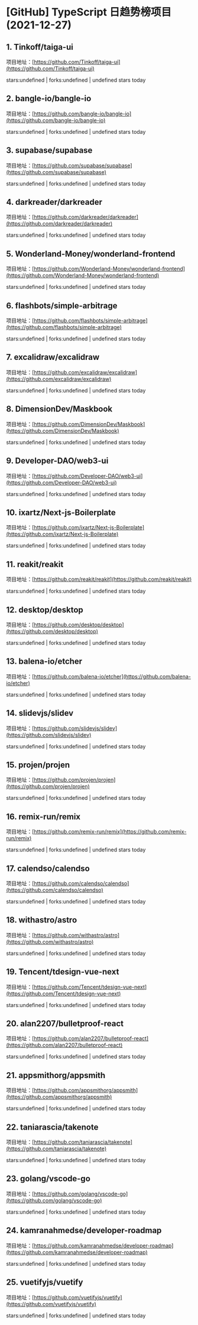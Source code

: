 # [GitHub] TypeScript 日趋势榜项目(2021-12-27)

## 1. Tinkoff/taiga-ui 

项目地址：[https://github.com/Tinkoff/taiga-ui](https://github.com/Tinkoff/taiga-ui)

stars:undefined | forks:undefined | undefined stars today 



## 2. bangle-io/bangle-io 

项目地址：[https://github.com/bangle-io/bangle-io](https://github.com/bangle-io/bangle-io)

stars:undefined | forks:undefined | undefined stars today 



## 3. supabase/supabase 

项目地址：[https://github.com/supabase/supabase](https://github.com/supabase/supabase)

stars:undefined | forks:undefined | undefined stars today 



## 4. darkreader/darkreader 

项目地址：[https://github.com/darkreader/darkreader](https://github.com/darkreader/darkreader)

stars:undefined | forks:undefined | undefined stars today 



## 5. Wonderland-Money/wonderland-frontend 

项目地址：[https://github.com/Wonderland-Money/wonderland-frontend](https://github.com/Wonderland-Money/wonderland-frontend)

stars:undefined | forks:undefined | undefined stars today 



## 6. flashbots/simple-arbitrage 

项目地址：[https://github.com/flashbots/simple-arbitrage](https://github.com/flashbots/simple-arbitrage)

stars:undefined | forks:undefined | undefined stars today 



## 7. excalidraw/excalidraw 

项目地址：[https://github.com/excalidraw/excalidraw](https://github.com/excalidraw/excalidraw)

stars:undefined | forks:undefined | undefined stars today 



## 8. DimensionDev/Maskbook 

项目地址：[https://github.com/DimensionDev/Maskbook](https://github.com/DimensionDev/Maskbook)

stars:undefined | forks:undefined | undefined stars today 



## 9. Developer-DAO/web3-ui 

项目地址：[https://github.com/Developer-DAO/web3-ui](https://github.com/Developer-DAO/web3-ui)

stars:undefined | forks:undefined | undefined stars today 



## 10. ixartz/Next-js-Boilerplate 

项目地址：[https://github.com/ixartz/Next-js-Boilerplate](https://github.com/ixartz/Next-js-Boilerplate)

stars:undefined | forks:undefined | undefined stars today 



## 11. reakit/reakit 

项目地址：[https://github.com/reakit/reakit](https://github.com/reakit/reakit)

stars:undefined | forks:undefined | undefined stars today 



## 12. desktop/desktop 

项目地址：[https://github.com/desktop/desktop](https://github.com/desktop/desktop)

stars:undefined | forks:undefined | undefined stars today 



## 13. balena-io/etcher 

项目地址：[https://github.com/balena-io/etcher](https://github.com/balena-io/etcher)

stars:undefined | forks:undefined | undefined stars today 



## 14. slidevjs/slidev 

项目地址：[https://github.com/slidevjs/slidev](https://github.com/slidevjs/slidev)

stars:undefined | forks:undefined | undefined stars today 



## 15. projen/projen 

项目地址：[https://github.com/projen/projen](https://github.com/projen/projen)

stars:undefined | forks:undefined | undefined stars today 



## 16. remix-run/remix 

项目地址：[https://github.com/remix-run/remix](https://github.com/remix-run/remix)

stars:undefined | forks:undefined | undefined stars today 



## 17. calendso/calendso 

项目地址：[https://github.com/calendso/calendso](https://github.com/calendso/calendso)

stars:undefined | forks:undefined | undefined stars today 



## 18. withastro/astro 

项目地址：[https://github.com/withastro/astro](https://github.com/withastro/astro)

stars:undefined | forks:undefined | undefined stars today 



## 19. Tencent/tdesign-vue-next 

项目地址：[https://github.com/Tencent/tdesign-vue-next](https://github.com/Tencent/tdesign-vue-next)

stars:undefined | forks:undefined | undefined stars today 



## 20. alan2207/bulletproof-react 

项目地址：[https://github.com/alan2207/bulletproof-react](https://github.com/alan2207/bulletproof-react)

stars:undefined | forks:undefined | undefined stars today 



## 21. appsmithorg/appsmith 

项目地址：[https://github.com/appsmithorg/appsmith](https://github.com/appsmithorg/appsmith)

stars:undefined | forks:undefined | undefined stars today 



## 22. taniarascia/takenote 

项目地址：[https://github.com/taniarascia/takenote](https://github.com/taniarascia/takenote)

stars:undefined | forks:undefined | undefined stars today 



## 23. golang/vscode-go 

项目地址：[https://github.com/golang/vscode-go](https://github.com/golang/vscode-go)

stars:undefined | forks:undefined | undefined stars today 



## 24. kamranahmedse/developer-roadmap 

项目地址：[https://github.com/kamranahmedse/developer-roadmap](https://github.com/kamranahmedse/developer-roadmap)

stars:undefined | forks:undefined | undefined stars today 



## 25. vuetifyjs/vuetify 

项目地址：[https://github.com/vuetifyjs/vuetify](https://github.com/vuetifyjs/vuetify)

stars:undefined | forks:undefined | undefined stars today 



